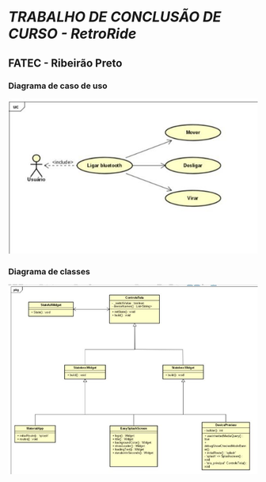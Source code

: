 # *TRABALHO DE CONCLUSÃO DE CURSO - RetroRide*

## FATEC - Ribeirão Preto

### Diagrama de caso de uso

<img src="assets/diagrama01.jpeg" alt="Texto Alternativo">

### Diagrama de classes

<img src="assets/diagrama02.jpeg" alt="Texto Alternativo">
